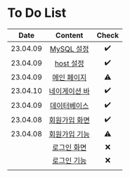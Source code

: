 # To Do List

|Date|Content|Check|
|:------:|:----------:|:---:|
|23.04.09|[MySQL 설정](https://github.com/yws-318/Penetration-Testing/blob/main/Master%20Plan/Week%202/Web/MySQL%20%EC%84%A4%EC%A0%95.md)|✔️|
|23.04.09|[host 설정](https://github.com/yws-318/Penetration-Testing/blob/main/Master%20Plan/Week%202/Web/host%20%EC%84%A4%EC%A0%95.md)|✔️|
|23.04.09|[메인 페이지](https://github.com/yws-318/Penetration-Testing/blob/main/Master%20Plan/Week%202/Web/%EB%A9%94%EC%9D%B8%20%ED%8E%98%EC%9D%B4%EC%A7%80.md)|⚠️|
|23.04.10|[네이게이션 바](https://github.com/yws-318/Penetration-Testing/blob/main/Master%20Plan/Week%202/Web/%EB%84%A4%EB%B9%84%EA%B2%8C%EC%9D%B4%EC%85%98%20%EB%B0%94.md)|✔️|
|23.04.09|[데이터베이스](https://github.com/yws-318/Penetration-Testing/blob/main/Master%20Plan/Week%202/Web/%EB%8D%B0%EC%9D%B4%ED%84%B0%EB%B2%A0%EC%9D%B4%EC%8A%A4php.md)|✔️|
|23.04.08|[회원가입 화면](https://github.com/yws-318/Penetration-Testing/blob/main/Master%20Plan/Week%202/Web/%ED%9A%8C%EC%9B%90%EA%B0%80%EC%9E%85%20%ED%99%94%EB%A9%B4.md)|✔️|
|23.04.08|[회원가입 기능](https://github.com/yws-318/Penetration-Testing/blob/main/Master%20Plan/Week%202/Web/%ED%9A%8C%EC%9B%90%EA%B0%80%EC%9E%85%20%EA%B8%B0%EB%8A%A5.md)|⚠️|
||[로그인 화면]()|❌|
||[로그인 기능]()|❌|
||[]()|||

